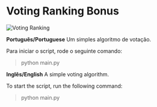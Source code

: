 # Voting Ranking Bonus

![Voting Ranking](https://thumbs.jusbr.com/imgs.jusbr.com/publications/images/91e695ddeff0a2db23603dab846c8a72)

**Português/Portuguese**
Um simples algoritmo de votação.

Para iniciar o script, rode o seguinte comando:
> python main.py

**Inglês/English**
A simple voting algorithm.

To start the script, run the following command:
> python main.py
